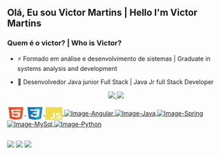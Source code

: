 ## Olá, Eu sou Victor Martins | Hello I'm Victor Martins

### Quem é o victor? | Who is Victor?
* ⚡ Formado em análise e desenvolvimento de sistemas | Graduate in systems analysis and development

* 🌱 Desenvolvedor Java junior Full Stack | Java Jr full Stack Developer



<div align="center">
  <a href="https://github.com/rafaballerini">
  <img height="180em" src="https://github-readme-stats.vercel.app/api?username=victormreis&show_icons=true&theme=dark&include_all_commits=true&count_private=true"/>
  <img height="180em" src="https://github-readme-stats.vercel.app/api/top-langs/?username=victormreis&layout=compact&langs_count=7&theme=dark"/>
</div>

<div style="display: inline_block"><br>
  <img align="center" alt="Image-HTML" height="30" width="40" src="https://raw.githubusercontent.com/devicons/devicon/master/icons/html5/html5-original.svg">   
  <img align="center" alt="Image-CSS" height="30" width="40" src="https://raw.githubusercontent.com/devicons/devicon/master/icons/css3/css3-original.svg">
  <img align="center" alt="Image-Js" height="30" width="40" src="https://raw.githubusercontent.com/devicons/devicon/master/icons/javascript/javascript-plain.svg">
  <img align="center" alt="Image-Angular" height="30" width="40" src="https://img.shields.io/badge/AngularJS-E23237?style=for-the-badge&logo=angularjs&logoColor=white">
  <img align="center" alt="Image-Java" height="30" width="40" src="https://img.shields.io/badge/Java-ED8B00?style=for-the-badge&logo=java&logoColor=white">
  <img align="center" alt="Image-Spring" height="30" width="40" src="https://img.shields.io/badge/Spring-6DB33F?style=for-the-badge&logo=spring&logoColor=white">
  <img align="center" alt="Image-MySql" height="30" width="40" src="https://img.shields.io/badge/MySQL-00000F?style=for-the-badge&logo=mysql&logoColor=white">
  <img align="center" alt="Image-Python" height="30" width="40" src="https://img.shields.io/badge/Python-14354C?style=for-the-badge&logo=python&logoColor=white"> 
</div>
  
 ##

  <div>   
  <a href = "vitor_jhoul@hotmail.com"><img src="https://img.shields.io/badge/-Gmail-%23333?style=for-the-badge&logo=gmail&logoColor=white" target="_blank"></a>
  <a href="www.linkedin.com/in/victorm-reis" target="_blank"><img src="https://img.shields.io/badge/-LinkedIn-%230077B5?style=for-the-badge&logo=linkedin&logoColor=white" target="_blank"></a>
  <a href="https://www.instagram.com/_vmreis/" target="_blank"><img src="https://img.shields.io/badge/-Instagram-%23E4405F?style=for-the-badge&logo=instagram&logoColor=white" target="_blank"></a>
</div>
